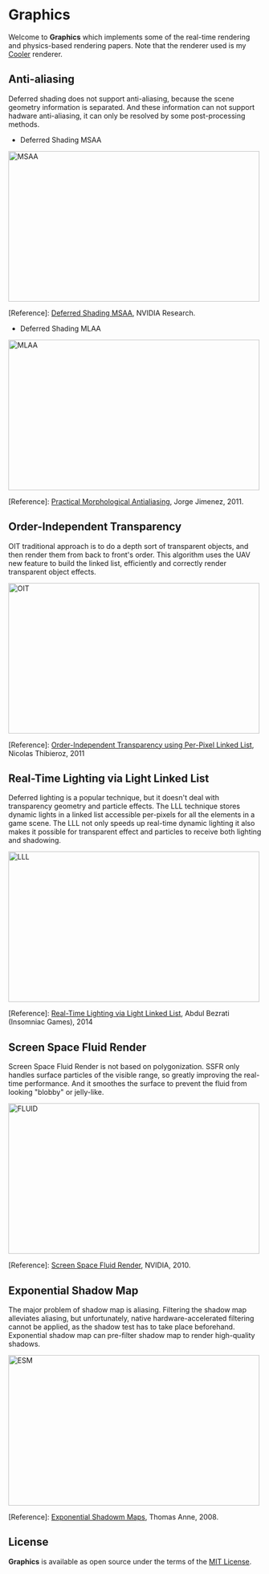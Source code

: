# Graphics

Welcome to **Graphics** which implements some of the real-time rendering and physics-based rendering papers. Note that the renderer used is my [Cooler](https://github.com/freehyan/Cooler) renderer.

## Anti-aliasing

Deferred shading does not support anti-aliasing, because the scene geometry information is separated. And these information can not support hadware anti-aliasing, it can only be resolved by some post-processing methods.

* Deferred Shading MSAA 

<img src="http://7xwp8l.com1.z0.glb.clouddn.com/MSAA.png" width="500" height="300" alt="MSAA" />

[Reference]: [Deferred Shading MSAA](http://nvidiagameworks.github.io/GraphicsSamples/DeferredShadingMSAASample.htm), NVIDIA Research.

 
* Deferred Shading MLAA

<img src="http://7xwp8l.com1.z0.glb.clouddn.com/MLAA.png" width="500" height="300" alt="MLAA" />

[Reference]: [Practical Morphological Antialiasing](https://books.google.com/books?hl=en&lr=&id=tixuGR3iDmUC&oi=fnd&pg=PA95&dq=Practical+Morphological+Antialiasing&ots=DclEj303q_&sig=rOr_fJ4RmuP09Li7UhG81Kcq_wU#v=onepage&q=Practical%20Morphological%20Antialiasing&f=false), Jorge Jimenez, 2011.


## Order-Independent Transparency

OIT traditional approach is to do a depth sort of transparent objects, and then render them from back to front's order. This algorithm uses the UAV new feature to build the linked list, efficiently and correctly render transparent object effects.

<img src="http://7xwp8l.com1.z0.glb.clouddn.com/OIT.png" width="500" height="300" alt="OIT" />

[Reference]: [Order-Independent Transparency using Per-Pixel Linked List](https://books.google.com/books?hl=en&lr=&id=zfPRBQAAQBAJ&oi=fnd&pg=PA409&dq=Order-Independent+Transparency+using+Per-Pixel+Linked+List&ots=WGkV_9NQto&sig=GlU-4NkQ1E6vVkpPsGYwwHx4t94#v=onepage&q=Order-Independent%20Transparency%20using%20Per-Pixel%20Linked%20List&f=false), Nicolas Thibieroz, 2011


## Real-Time Lighting via Light Linked List

Deferred lighting is a popular technique, but it doesn't deal with transparency geometry and particle effects. The LLL technique stores dynamic lights in a linked list accessible per-pixels for all the elements in a game scene. The LLL not only speeds up real-time dynamic lighting it also makes it possible for transparent effect and particles to receive both lighting and shadowing.

<img src="http://7xwp8l.com1.z0.glb.clouddn.com/LLL.png" width="500" height="300" alt="LLL" />

[Reference]: [Real-Time Lighting via Light Linked List](https://www.google.com/url?sa=t&rct=j&q=&esrc=s&source=web&cd=1&cad=rja&uact=8&ved=0ahUKEwj_hOeTrPLUAhXHj5QKHRxdBxoQFggoMAA&url=http%3A%2F%2Fadvances.realtimerendering.com%2Fs2014%2Finsomniac%2FLight%2520Linked%2520List.pptx&usg=AFQjCNHYENomC1xMKPF80DDWiCaQQuZVUA), Abdul Bezrati (Insomniac Games), 2014

## Screen Space Fluid Render

Screen Space Fluid Render is not based on polygonization. SSFR only handles surface particles of the visible range, so greatly improving the real-time performance. And it smoothes the surface to prevent the fluid from looking "blobby" or jelly-like.

<img src="http://7xwp8l.com1.z0.glb.clouddn.com/Fluid.png" width="500" height="300" alt="FLUID" />

[Reference]: [Screen Space Fluid Render](http://developer.download.nvidia.com/presentations/2010/gdc/Direct3D_Effects.pdf), NVIDIA, 2010.

## Exponential Shadow Map

The major problem of shadow map is aliasing. Filtering the shadow map alleviates aliasing, but unfortunately, native hardware-accelerated filtering cannot be applied, as the shadow test has to take place beforehand. Exponential shadow map can pre-filter shadow map to render high-quality shadows.

<img src="http://7xwp8l.com1.z0.glb.clouddn.com/ESM.png" width="500" height="300" alt="ESM" />

[Reference]: [Exponential Shadowm Maps](http://jankautz.com/publications/esm_gi08.pdf), Thomas Anne, 2008.

## License

**Graphics** is available as open source under the terms of the [MIT License](http://opensource.org/licenses/MIT).
